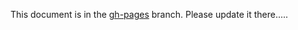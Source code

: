 This document is in the [gh-pages](https://github.com/capitalone/Hygieia/blob/gh-pages/pages/hygieia/setup.md) branch. Please update it there.....
